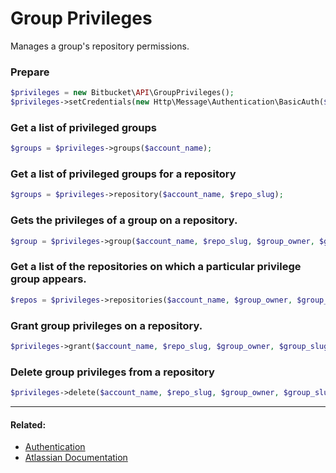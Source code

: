 # Group Privileges

Manages a group's repository permissions.

### Prepare
```php
$privileges = new Bitbucket\API\GroupPrivileges();
$privileges->setCredentials(new Http\Message\Authentication\BasicAuth($bb_user, $bb_pass));
```

### Get a list of privileged groups

```php
$groups = $privileges->groups($account_name);
```

### Get a list of privileged groups for a repository

```php
$groups = $privileges->repository($account_name, $repo_slug);
```

### Gets the privileges of a group on a repository.

```php
$group = $privileges->group($account_name, $repo_slug, $group_owner, $group_slug);
```

### Get a list of the repositories on which a particular privilege group appears.

```php
$repos = $privileges->repositories($account_name, $group_owner, $group_slug);
```

### Grant group privileges on a repository.

```php
$privileges->grant($account_name, $repo_slug, $group_owner, $group_slug, 'read');
```

### Delete group privileges from a repository

```php
$privileges->delete($account_name, $repo_slug, $group_owner, $group_slug);
```

----

#### Related:
  * [Authentication](../examples/authentication.md)
  * [Atlassian Documentation](https://support.atlassian.com/bitbucket-cloud/docs/group-privileges-endpoint/)
